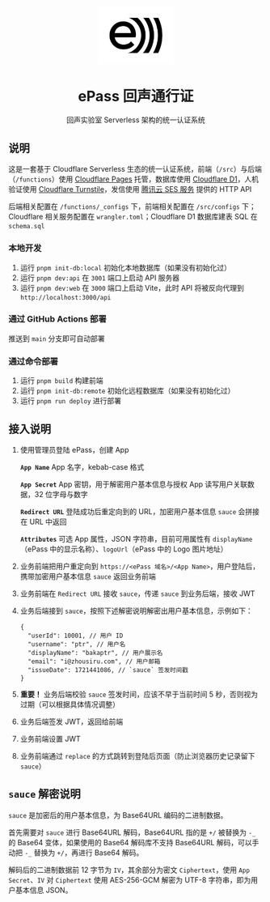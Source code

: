 <div align="center">

<img src="./docs/images/epass-black.png" width="150">

# ePass 回声通行证

回声实验室 Serverless 架构的统一认证系统

</div>

## 说明

这是一套基于 Cloudflare Serverless 生态的统一认证系统，前端（`/src`）与后端（`/functions`）使用 [Cloudflare Pages](https://developers.cloudflare.com/pages) 托管，数据库使用 [Cloudflare D1](https://developers.cloudflare.com/d1/)，人机验证使用 [Cloudflare Turnstile](https://developers.cloudflare.com/turnstile/)，发信使用 [腾讯云 SES 服务](https://cloud.tencent.com/product/ses) 提供的 HTTP API

后端相关配置在 `/functions/_configs` 下，前端相关配置在 `/src/configs` 下；Cloudflare 相关服务配置在 `wrangler.toml`；Cloudflare D1 数据库建表 SQL 在 `schema.sql`

### 本地开发

1. 运行 `pnpm init-db:local` 初始化本地数据库（如果没有初始化过）
2. 运行 `pnpm dev:api` 在 `3001` 端口上启动 API 服务器
3. 运行 `pnpm dev:web` 在 `3000` 端口上启动 Vite，此时 API 将被反向代理到 `http://localhost:3000/api`

### 通过 GitHub Actions 部署

推送到 `main` 分支即可自动部署

### 通过命令部署

1. 运行 `pnpm build` 构建前端
2. 运行 `pnpm init-db:remote` 初始化远程数据库（如果没有初始化过）
3. 运行 `pnpm run deploy` 进行部署

## 接入说明

1. 使用管理员登陆 ePass，创建 App

   **`App Name`** App 名字，kebab-case 格式

   **`App Secret`** App 密钥，用于解密用户基本信息与授权 App 读写用户关联数据，32 位字母与数字

   **`Redirect URL`** 登陆成功后重定向到的 URL，加密用户基本信息 `sauce` 会拼接在 URL 中返回

   **`Attributes`** 可选 App 属性，JSON 字符串，目前可用属性有 `displayName`（ePass 中的显示名称）、`logoUrl`（ePass 中的 Logo 图片地址）

2. 业务前端把用户重定向到 `https://<ePass 域名>/<App Name>`，用户登陆后，携带加密用户基本信息 `sauce` 返回业务前端
3. 业务前端在 `Redirect URL` 接收 `sauce`，传递 `sauce` 到业务后端，接收 JWT
4. 业务后端接到 `sauce`，按照下述解密说明解密出用户基本信息，示例如下：
   ```jsonc
   {
     "userId": 10001, // 用户 ID
     "username": "ptr", // 用户名
     "displayName": "bakaptr", // 用户展示名
     "email": "i@zhousiru.com", // 用户邮箱
     "issueDate": 1721441086, // `sauce` 签发时间戳
   }
   ```
5. **重要！** 业务后端校验 `sauce` 签发时间，应该不早于当前时间 5 秒，否则视为过期（可以根据具体情况调整）
6. 业务后端签发 JWT，返回给前端
7. 业务前端设置 JWT
8. 业务前端通过 `replace` 的方式跳转到登陆后页面（防止浏览器历史记录留下 `sauce`）

## `sauce` 解密说明

`sauce` 是加密后的用户基本信息，为 Base64URL 编码的二进制数据。

首先需要对 `sauce` 进行 Base64URL 解码，Base64URL 指的是 `+/` 被替换为 `-_` 的 Base64 变体，如果使用的 Base64 解码库不支持 Base64URL 解码，可以手动把 `-_` 替换为 `+/`，再进行 Base64 解码。

解码后的二进制数据前 12 字节为 `IV`，其余部分为密文 `Ciphertext`，使用 `App Secret`、`IV` 对 `Ciphertext` 使用 AES-256-GCM 解密为 UTF-8 字符串，即为用户基本信息 JSON。
